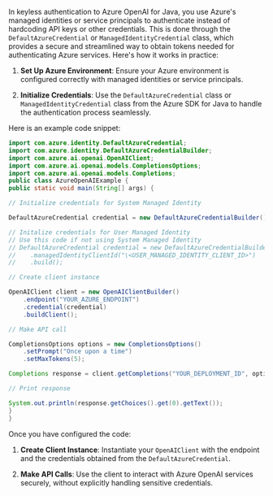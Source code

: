 In keyless authentication to Azure OpenAI for Java, you use Azure's managed identities or service principals to authenticate instead of hardcoding API keys or other credentials. This is done through the `DefaultAzureCredential` or `ManagedIdentityCredential` class, which provides a secure and streamlined way to obtain tokens needed for authenticating Azure services. Here's how it works in practice:

1. **Set Up Azure Environment**: Ensure your Azure environment is configured correctly with managed identities or service principals.

1. **Initialize Credentials**: Use the `DefaultAzureCredential` class or `ManagedIdentityCredential` class from the Azure SDK for Java to handle the authentication process seamlessly.

Here is an example code snippet:

```java
import com.azure.identity.DefaultAzureCredential;
import com.azure.identity.DefaultAzureCredentialBuilder;
import com.azure.ai.openai.OpenAIClient;
import com.azure.ai.openai.models.CompletionsOptions;
import com.azure.ai.openai.models.Completions;
public class AzureOpenAIExample {
public static void main(String[] args) {

// Initialize credentials for System Managed Identity

DefaultAzureCredential credential = new DefaultAzureCredentialBuilder().build();

// Initalize credentials for User Managed Identity
// Use this code if not using System Managed Identity
// DefaultAzureCredential credential = new DefaultAzureCredentialBuilder()
//    .managedIdentityClientId("\<USER_MANAGED_IDENTITY_CLIENT_ID>")
//    .build();

// Create client instance

OpenAIClient client = new OpenAIClientBuilder()
    .endpoint("YOUR_AZURE_ENDPOINT")
    .credential(credential)
    .buildClient();

// Make API call

CompletionsOptions options = new CompletionsOptions()
    .setPrompt("Once upon a time")
    .setMaxTokens(5);

Completions response = client.getCompletions("YOUR_DEPLOYMENT_ID", options);

// Print response

System.out.println(response.getChoices().get(0).getText());
}
}
```

Once you have configured the code:

1. **Create Client Instance**: Instantiate your `OpenAIClient` with the endpoint and the credentials obtained from the `DefaultAzureCredential`.

1. **Make API Calls**: Use the client to interact with Azure OpenAI services securely, without explicitly handling sensitive credentials.
